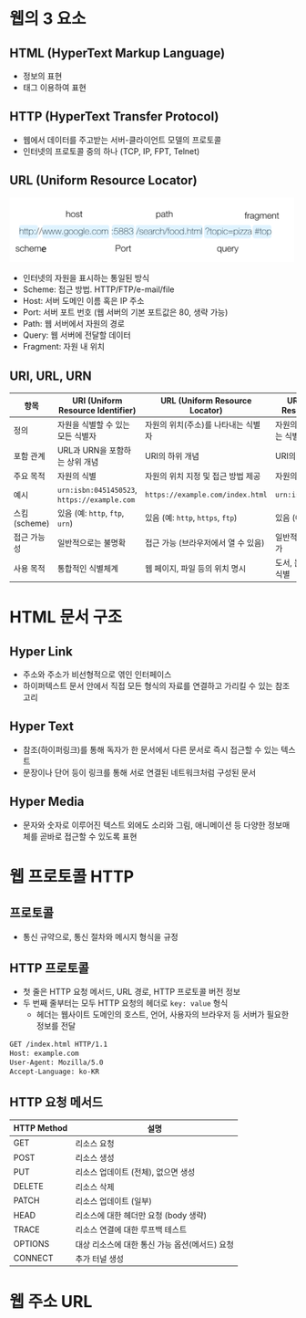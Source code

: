 # 웹의 3 요소

## HTML (HyperText Markup Language)

- 정보의 표현
- 태그 이용하여 표현

## HTTP (HyperText Transfer Protocol)

- 웹에서 데이터를 주고받는 서버-클라이언트 모델의 프로토콜
- 인터넷의 프로토콜 중의 하나 (TCP, IP, FPT, Telnet)

## URL (Uniform Resource Locator)

<img src="../../assets/images/url.png" alt="url" width="500" />

- 인터넷의 자원을 표시하는 통일된 방식
- Scheme: 접근 방법. HTTP/FTP/e-mail/file
- Host: 서버 도메인 이름 혹은 IP 주소
- Port: 서버 포트 번호 (웹 서버의 기본 포트값은 80, 생략 가능)
- Path: 웹 서버에서 자원의 경로
- Query: 웹 서버에 전달할 데이터
- Fragment: 자원 내 위치

## URI, URL, URN

| 항목         | URI (Uniform Resource Identifier)            | URL (Uniform Resource Locator)      | URN (Uniform Resource Name)   |
| ------------ | -------------------------------------------- | ----------------------------------- | ----------------------------- |
| 정의         | 자원을 식별할 수 있는 모든 식별자            | 자원의 위치(주소)를 나타내는 식별자 | 자원의 이름을 식별하는 식별자 |
| 포함 관계    | URL과 URN을 포함하는 상위 개념               | URI의 하위 개념                     | URI의 하위 개념               |
| 주요 목적    | 자원의 식별                                  | 자원의 위치 지정 및 접근 방법 제공  | 자원의 고유 이름 부여         |
| 예시         | `urn:isbn:0451450523`, `https://example.com` | `https://example.com/index.html`    | `urn:isbn:0451450523`         |
| 스킴(scheme) | 있음 (예: `http`, `ftp`, `urn`)              | 있음 (예: `http`, `https`, `ftp`)   | 있음 (예: `urn`)              |
| 접근 가능성  | 일반적으로는 불명확                          | 접근 가능 (브라우저에서 열 수 있음) | 일반적으로는 접근 불가        |
| 사용 목적    | 통합적인 식별체계                            | 웹 페이지, 파일 등의 위치 명시      | 도서, 논문 등 고유 이름 식별  |

# HTML 문서 구조

## Hyper Link

- 주소와 주소가 비선형적으로 엮인 인터페이스
- 하이퍼텍스트 문서 안에서 직접 모든 형식의 자료를 연결하고 가리킬 수
  있는 참조 고리

## Hyper Text

- 참조(하이퍼링크)를 통해 독자가 한 문서에서 다른 문서로 즉시 접근할 수 있는 텍스트
- 문장이나 단어 등이 링크를 통해 서로 연결된 네트워크처럼 구성된 문서

## Hyper Media

- 문자와 숫자로 이루어진 텍스트 외에도 소리와 그림, 애니메이션 등 다양한 정보매체를 곧바로 접근할 수 있도록 표현

# 웹 프로토콜 HTTP

## 프로토콜

- 통신 규약으로, 통신 절차와 메시지 형식을 규정

## HTTP 프로토콜

- 첫 줄은 HTTP 요청 메서드, URL 경로, HTTP 프로토콜 버전 정보
- 두 번째 줄부터는 모두 HTTP 요청의 헤더로 `key: value` 형식
  - 헤더는 웹사이트 도메인의 호스트, 언어, 사용자의 브라우저 등 서버가 필요한 정보를 전달

```
GET /index.html HTTP/1.1
Host: example.com
User-Agent: Mozilla/5.0
Accept-Language: ko-KR
```

## HTTP 요청 메서드

| HTTP Method | 설명                                           |
| ----------- | ---------------------------------------------- |
| GET         | 리소스 요청                                    |
| POST        | 리소스 생성                                    |
| PUT         | 리소스 업데이트 (전체), 없으면 생성            |
| DELETE      | 리소스 삭제                                    |
| PATCH       | 리소스 업데이트 (일부)                         |
| HEAD        | 리소스에 대한 헤더만 요청 (body 생략)          |
| TRACE       | 리소스 연결에 대한 루프백 테스트               |
| OPTIONS     | 대상 리소스에 대한 통신 가능 옵션(메서드) 요청 |
| CONNECT     | 추가 터널 생성                                 |

# 웹 주소 URL
